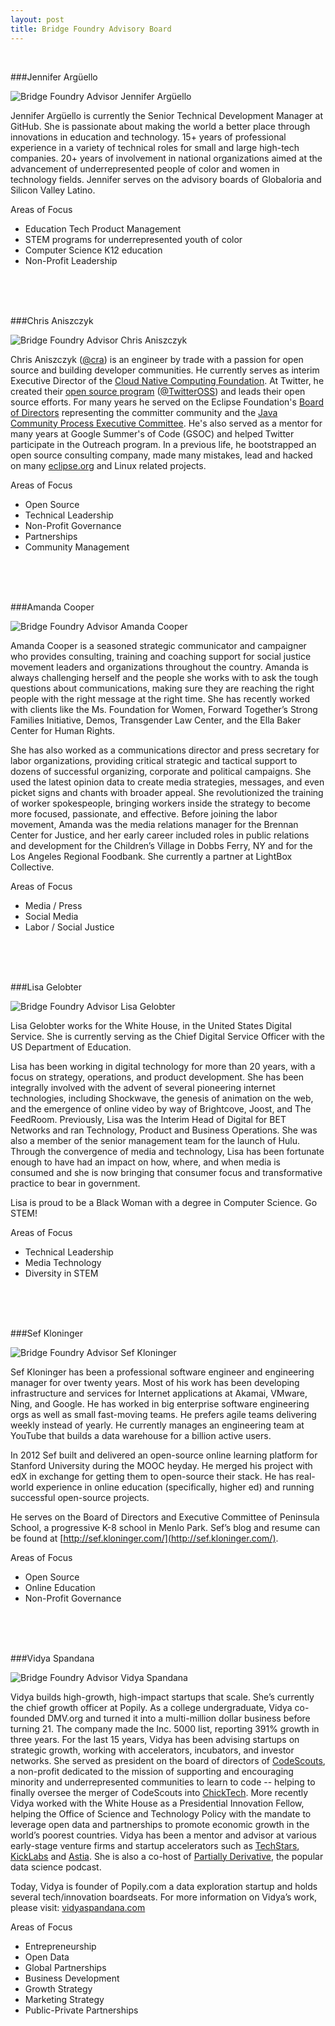 ```yaml
---
layout: post
title: Bridge Foundry Advisory Board
---
```


<br />

###Jennifer Argüello

<img alt="Bridge Foundry Advisor Jennifer Argüello" class="img-circle bridgefoundry-advisors-imgs" src="https://media.licdn.com/media/AAEAAQAAAAAAAARIAAAAJDJlOTBkOWIxLTI0MmUtNDBlZS1hNTA2LTNkNjA0M2RmM2IzNQ.jpg">

Jennifer Argüello is currently the Senior Technical Development Manager at GitHub. She is passionate about making the world a better place through innovations in education and technology.  15+ years of professional experience in a variety of technical roles for small and large high-tech companies.  20+ years of involvement in national organizations aimed at the advancement of underrepresented people of color and women in technology fields.  Jennifer serves on the advisory boards of Globaloria and Silicon Valley Latino.

Areas of Focus

- Education Tech Product Management
- STEM programs for underrepresented youth of color
- Computer Science K12 education
- Non-Profit Leadership

<br />
<br />
<br />

###Chris Aniszczyk

<img alt="Bridge Foundry Advisor Chris Aniszczyk" class="img-circle bridgefoundry-advisors-imgs" src="https://media.licdn.com/mpr/mpr/shrinknp_400_400/p/3/000/035/29b/2ddb4a1.jpg">

Chris Aniszczyk ([@cra](https://twitter.com/cra)) is an engineer by trade with a passion for open source and building developer communities. He currently serves as interim Executive Director of the [Cloud Native Computing Foundation](http://cncf.io/). At Twitter, he created their [open source program](https://engineering.twitter.com/opensource) ([@TwitterOSS](https://twitter.com/twitteross)) and leads their open source efforts. For many years he served on the Eclipse Foundation's [Board of Directors](https://eclipse.org/org/foundation/directors.php) representing the committer community and the [Java Community Process Executive Committee](https://jcp.org/en/participation/committee). He's also served as a mentor for many years at Google Summer's of Code (GSOC) and helped Twitter participate in the Outreach program. In a previous life, he bootstrapped an open source consulting company, made many mistakes, lead and hacked on many [eclipse.org](http://eclipse.org/) and Linux related projects.

Areas of Focus

- Open Source
- Technical Leadership
- Non-Profit Governance
- Partnerships
- Community Management

<br />
<br />
<br />

###Amanda Cooper

<img alt="Bridge Foundry Advisor Amanda Cooper" class="img-circle bridgefoundry-advisors-imgs" src="https://media.licdn.com/media/p/8/005/0b7/130/18a8910.jpg">

Amanda Cooper is a seasoned strategic communicator and campaigner who provides consulting, training and coaching support for social justice movement leaders and organizations throughout the country. Amanda is always challenging herself and the people she works with to ask the tough questions about communications, making sure they are reaching the right people with the right message at the right time. She has recently worked with clients like the Ms. Foundation for Women, Forward Together’s Strong Families Initiative, Demos, Transgender Law Center, and the Ella Baker Center for Human Rights.  

She has also worked as a communications director and press secretary for labor organizations, providing critical strategic and tactical support to dozens of successful organizing, corporate and political campaigns. She used the latest opinion data to create media strategies, messages, and even picket signs and chants with broader appeal. She revolutionized the training of worker spokespeople, bringing workers inside the strategy to become more focused, passionate, and effective.  Before joining the labor movement, Amanda was the media relations manager for the Brennan Center for Justice, and her early career included roles in public relations and development for the Children’s Village in Dobbs Ferry, NY and for the Los Angeles Regional Foodbank.  She currently a partner at LightBox Collective.

Areas of Focus

- Media / Press
- Social Media
- Labor / Social Justice

<br />
<br />
<br />

###Lisa Gelobter

<img alt="Bridge Foundry Advisor Lisa Gelobter" class="img-circle bridgefoundry-advisors-imgs" src="https://media.licdn.com/media/AAEAAQAAAAAAAAUYAAAAJDcyODAzNzY1LTg2MjItNDAwOS1hMTBlLTM3NzgxMGRlMGYzZQ.jpg">

Lisa Gelobter works for the White House, in the United States Digital Service. She is currently serving as the Chief Digital Service Officer with the US Department of Education.

Lisa has been working in digital technology for more than 20 years, with a focus on strategy, operations, and product development. She has been integrally involved with the advent of several pioneering internet technologies, including Shockwave, the genesis of animation on the web, and the emergence of online video by way of Brightcove, Joost, and The FeedRoom. Previously, Lisa was the Interim Head of Digital for BET Networks and ran Technology, Product and Business Operations. She was also a member of the senior management team for the launch of Hulu. Through the convergence of media and technology, Lisa has been fortunate enough to have had an impact on how, where, and when media is consumed and she is now bringing that consumer focus and transformative practice to bear in government.

Lisa is proud to be a Black Woman with a degree in Computer Science. Go STEM!

Areas of Focus

- Technical Leadership
- Media Technology
- Diversity in STEM

<br />
<br />
<br />

###Sef Kloninger

<img alt="Bridge Foundry Advisor Sef Kloninger" class="img-circle bridgefoundry-advisors-imgs" src="https://media.licdn.com/media/AAEAAQAAAAAAAAKCAAAAJGRkMTE3NTQyLTJlNzMtNGIxMy04MmEwLTFjZWY0NDE4MTE3ZQ.jpg">

Sef Kloninger has been a professional software engineer and engineering manager for over twenty years. Most of his work has been developing infrastructure and services for Internet applications at Akamai, VMware, Ning, and Google. He has worked in big enterprise software engineering orgs as well as small fast-moving teams. He prefers agile teams delivering weekly instead of yearly. He currently manages an engineering team at YouTube that builds a data warehouse for a billion active users.

In 2012 Sef built and delivered an open-source online learning platform for Stanford University during the MOOC heyday. He merged his project with edX in exchange for getting them to open-source their stack. He has real-world experience in online education (specifically, higher ed) and running successful open-source projects.

He serves on the Board of Directors and Executive Committee of Peninsula School, a progressive K-8 school in Menlo Park.  Sef’s blog and resume can be found at [http://sef.kloninger.com/](http://sef.kloninger.com/).


Areas of Focus

- Open Source
- Online Education
- Non-Profit Governance

<br />
<br />
<br />

###Vidya Spandana

<img alt="Bridge Foundry Advisor Vidya Spandana" class="img-circle bridgefoundry-advisors-imgs" src="https://pbs.twimg.com/profile_images/632773269108621312/Z8bhwTNu.jpg">

Vidya builds high-growth, high-impact startups that scale. She’s currently the chief growth officer at Popily. As a college undergraduate, Vidya co-founded DMV.org and turned it into a multi-million dollar business before turning 21. The company made the Inc. 5000 list, reporting 391% growth in three years. For the last 15 years, Vidya has been advising startups on strategic growth, working with accelerators, incubators, and investor networks. She served as president on the board of directors of [CodeScouts](http://www.codescouts.org), a non-profit dedicated to the mission of supporting and encouraging minority and underrepresented communities to learn to code -- helping to finally oversee the merger of CodeScouts into [ChickTech](http://chicktech.org/). More recently Vidya worked with the White House as a Presidential Innovation Fellow, helping the Office of Science and Technology Policy with the mandate to leverage open data and partnerships to promote economic growth in the world’s poorest countries. Vidya has been a mentor and advisor at various early-stage venture firms and startup accelerators such as [TechStars](http://www.techstars.com/), [KickLabs](http://transmediacapital.com/) and [Astia](http://astia.org/). She is also a co-host of [Partially Derivative](http://partiallyderivative.com/), the popular data science podcast.

Today, Vidya is founder of Popily.com a data exploration startup and holds several tech/innovation boardseats.  For more information on Vidya’s work, please visit: [vidyaspandana.com](http://www.vidyaspandana.com/)

Areas of Focus

- Entrepreneurship
- Open Data
- Global Partnerships
- Business Development
- Growth Strategy
- Marketing Strategy
- Public-Private Partnerships
